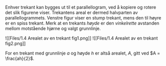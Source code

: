 Enhver trekant kan bygges ut til et parallellogram, ved å kopiere og rotere det slik figurene viser. Trekantens areal er dermed halvparten av parallellogrammets. Venstre figur viser en stump trekant, mens den til høyre er en spiss trekant. Merk at en trekants _høyde_ er den _vinkelrette_ avstanden mellom motstående hjørne og valgt grunnlinje.

![[Files/1.4 Arealet av en trekant fig1.png]]
![[Files/1.4 Arealet av en trekant fig2.png]]

For en trekant med grunnlinje $a$ og høyde $h$ er altså arealet, $A$, gitt ved $A = \frac{ah}{2}$.